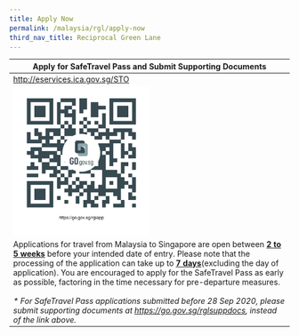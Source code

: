 ```yaml
---
title: Apply Now
permalink: /malaysia/rgl/apply-now
third_nav_title: Reciprocal Green Lane
---
```


<table>
  <thead>
    <tr>
      <th>Apply for SafeTravel Pass and Submit Supporting Documents</th>
    <!--  <th>Submission of Supporting Documents for SafeTravel Pass Application</th>-->
    </tr>
  </thead>
  <tbody>
    <tr>
      <td width="50%"><a href="http://eservices.ica.gov.sg/STO">http://eservices.ica.gov.sg/STO</a></td>
    <!--  <td width="50%"><a href="https://go.gov.sg/rglsuppdocs">https://go.gov.sg/rglsuppdocs</a></td>-->
    </tr>
    <tr>
      <td><a href="http://eservices.ica.gov.sg/STO"><img src="/images/qr-rglapp.png" alt="http://eservices.ica.gov.sg/STO" title="http://eservices.ica.gov.sg/STO" style="width:50%;height:50%;"></a></td>
     <!-- <td><a href="https://go.gov.sg/rglsuppdocs"><img src="/images/qr-rglsuppdocs.png" alt="https://go.gov.sg/rglsuppdocs" title="https://go.gov.sg/rglsuppdocs"></a></td>-->
    </tr>
    <tr>
      <td colspan="2">Applications for travel from Malaysia to Singapore are open between <b><u>2 to 5 weeks</u></b> before your intended date of entry. Please note that the processing of the application can take up to <b><u>7 days</u></b>(excluding the day of application). You are encouraged to apply for the SafeTravel Pass as early as possible, factoring in the time necessary for pre-departure measures.<br><br> <i>* For SafeTravel Pass applications submitted before 28 Sep 2020, please submit supporting documents at <a href="https://go.gov.sg/rglsuppdocs">https://go.gov.sg/rglsuppdocs</a>, instead of the link above.</i>
      </td>
    </tr>
  </tbody>
</table>




 

 
